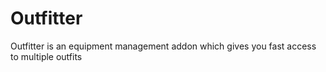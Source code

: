 # Outfitter
Outfitter is an equipment management addon which gives you fast access to multiple outfits
